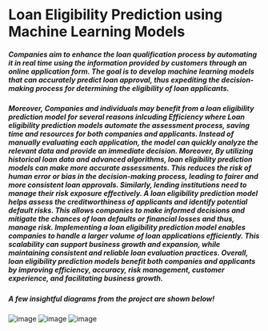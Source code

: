 # Loan Eligibility Prediction using Machine Learning Models
##### Companies aim to enhance the loan qualification process by automating it in real time using the information provided by customers through an online application form. The goal is to develop machine learning models that can accurately predict loan approval, thus expediting the decision-making process for determining the eligibility of loan applicants.
##### Moreover, Companies and individuals may benefit from a loan eligibility prediction model for several reasons inlcuding Efficiency where Loan eligibility prediction models automate the assessment process, saving time and resources for both companies and applicants. Instead of manually evaluating each application, the model can quickly analyze the relevant data and provide an immediate decision. Moreover, By utilizing historical loan data and advanced algorithms, loan eligibility prediction models can make more accurate assessments. This reduces the risk of human error or bias in the decision-making process, leading to fairer and more consistent loan approvals. Similarly, lending institutions need to manage their risk exposure effectively. A loan eligibility prediction model helps assess the creditworthiness of applicants and identify potential default risks. This allows companies to make informed decisions and mitigate the chances of loan defaults or financial losses and thus, manage risk. Implementing a loan eligibility prediction model enables companies to handle a larger volume of loan applications efficiently. This scalability can support business growth and expansion, while maintaining consistent and reliable loan evaluation practices. Overall, loan eligibility prediction models benefit both companies and applicants by improving efficiency, accuracy, risk management, customer experience, and facilitating business growth.
##### A few insightful diagrams from the project are shown below!
![image](https://github.com/danishahmed522/Loan-Eligibility-Prediction/assets/122652303/87737bc9-d85d-4676-a27a-ff347f1a8303)
![image](https://github.com/danishahmed522/Loan-Eligibility-Prediction/assets/122652303/e9791278-742e-444e-ac80-268dd5e846e1)
![image](https://github.com/danishahmed522/Loan-Eligibility-Prediction/assets/122652303/55e2c9e7-2696-4a8f-8086-ff7c32a74007)


